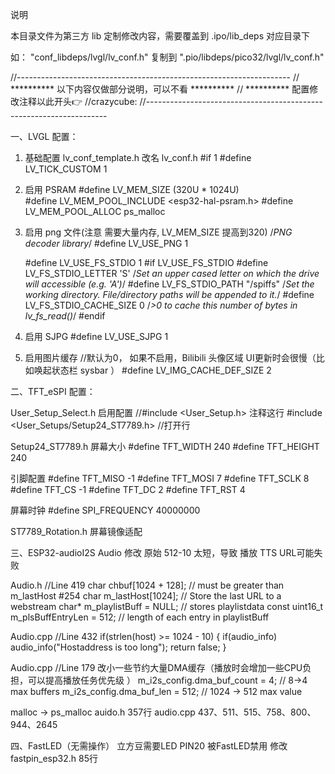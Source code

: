 说明

本目录文件为第三方 lib 定制修改内容，需要覆盖到 .ipo/lib_deps 对应目录下

如：
   "conf_libdeps/lvgl/lv_conf.h" 复制到 ".pio/libdeps/pico32/lvgl/lv_conf.h"


//--------------------------------------------------------------------
// ********** 以下内容仅做部分说明，可以不看 **********
// ********** 配置修改注释以此开头👉  //crazycube: 
//--------------------------------------------------------------------

一、LVGL 配置： 
   1. 基础配置
      lv_conf_template.h 改名 lv_conf.h
      #if 1
      #define LV_TICK_CUSTOM 1

   2. 启用 PSRAM
    #define LV_MEM_SIZE (320U * 1024U)  
    #define LV_MEM_POOL_INCLUDE <esp32-hal-psram.h> 
    #define LV_MEM_POOL_ALLOC   ps_malloc 

   3. 启用 png 文件(注意 需要大量内存, LV_MEM_SIZE 提高到320)
      /*PNG decoder library*/
      #define LV_USE_PNG 1

      #define LV_USE_FS_STDIO 1
      #if LV_USE_FS_STDIO
         #define LV_FS_STDIO_LETTER 'S'     /*Set an upper cased letter on which the drive will accessible (e.g. 'A')*/
         #define LV_FS_STDIO_PATH "/spiffs"         /*Set the working directory. File/directory paths will be appended to it.*/
         #define LV_FS_STDIO_CACHE_SIZE  0   /*>0 to cache this number of bytes in lv_fs_read()*/
      #endif

   4. 启用 SJPG
      #define LV_USE_SJPG 1

   5. 启用图片缓存   //默认为0， 如果不启用，Bilibili 头像区域 UI更新时会很慢（比如唤起状态栏 sysbar ）
      #define LV_IMG_CACHE_DEF_SIZE   2   

二、TFT_eSPI 配置：

User_Setup_Select.h
启用配置
	//#include <User_Setup.h>	注释这行
	#include <User_Setups/Setup24_ST7789.h>	//打开行

Setup24_ST7789.h
屏幕大小
   #define TFT_WIDTH  240
   #define TFT_HEIGHT 240

引脚配置
   #define TFT_MISO -1
   #define TFT_MOSI 7
   #define TFT_SCLK 8
   #define TFT_CS    -1
   #define TFT_DC    2
   #define TFT_RST   4

 屏幕时钟
   #define SPI_FREQUENCY  40000000

ST7789_Rotation.h
   屏幕镜像适配


三、ESP32-audioI2S Audio 修改
原始 512-10 太短，导致 播放 TTS URL可能失败

Audio.h //Line 419
    char            chbuf[1024 + 128];               // must be greater than m_lastHost #254
    char            m_lastHost[1024];                // Store the last URL to a webstream
    char*           m_playlistBuff = NULL;          // stores playlistdata
    const uint16_t  m_plsBuffEntryLen = 512;        // length of each entry in playlistBuff


Audio.cpp //Line 432
   if(strlen(host) >= 1024 - 10) {
      if(audio_info) audio_info("Hostaddress is too long");
      return false;
   }


Audio.cpp //Line 179 改小一些节约大量DMA缓存（播放时会增加一些CPU负担，可以提高播放任务优先级 ）
    m_i2s_config.dma_buf_count        = 4;      // 8->4 max buffers
    m_i2s_config.dma_buf_len          = 512;   // 1024 -> 512 max value
   


malloc -> ps_malloc
   auido.h  357行
   audio.cpp 437、511、515、758、800、944、2645


四、FastLED（无需操作）
立方豆需要LED PIN20 被FastLED禁用
修改 fastpin_esp32.h 85行
